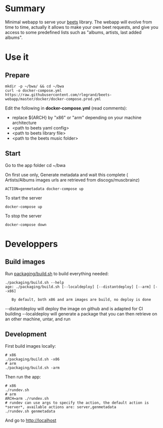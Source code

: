 # Summary

Minimal webapp to serve your [beets](http://beets.io/) library.
The webapp will evolve from time to time, actually it allows to make your own beet requests, and give you access to some predefined lists such as "albums, artists, last added albums".

# Use it

## Prepare

    mkdir -p ~/bwa/ && cd ~/bwa
    curl -o docker-compose.yml  https://raw.githubusercontent.com/rlegrand/beets-webapp/master/docker/docker-compose.prod.yml

Edit the following in **docker-compose.yml** (read comments):
* replace ${ARCH} by "x86" or "arm" depending on your machine architecture
* \<path to beets yaml config\>
* \<path to beets library file\>
* \<path to the beets music folder\>

## Start

Go to the app folder
    cd ~/bwa
    
On first use only, Generate metadata and wait this complete ( Artists/Albums images urls are retrieved from discogs/muscbrainz)

    ACTION=genmetadata docker-compose up

To start the server

    docker-compose up

To stop the server

    docker-compose down

# Developpers

## Build images

Run [packaging/build.sh](./packaging/build.sh) to build everything needed:

    ./packaging/build.sh --help
    age: ./packaging/build.sh [--localdeploy] [--distantdeploy] [--arm] [--x86]

       By default, both x86 and arm images are build, no deploy is done

--distantdeploy will deploy the image on github and is adapted for CI building
--localdeploy will generate a package that you can then retrieve on an other machine, untar, and run

## Development

First build images locally:

    # x86
    ./packaging/build.sh -x86
    # arm
    ./packaging/build.sh -arm

Then run the app:
    
    # x86
    ./rundev.sh
    # arm
    ARCH=arm ./rundev.sh
    # rundev can use args to specify the action, the default action is *server*, available actions are: server,genmetadata
    ./rundev.sh genmetadata

And go to [http://localhost](http://localhost)


